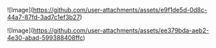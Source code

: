 !\[Image](https://github.com/user-attachments/assets/e9f1de5d-0d8c-44a7-87fd-3ad7c1ef3b27)

!\[Image](https://github.com/user-attachments/assets/ee379bda-aeb2-4e30-abad-599388408ffc)

